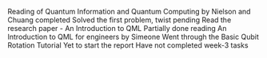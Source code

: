 Reading of Quantum Information and Quantum Computing by Nielson and Chuang completed
Solved the first problem, twist pending
Read the research paper - An Introduction to QML
Partially done reading An Introduction to QML for engineers by Simeone
Went through the Basic Qubit Rotation Tutorial
Yet to start the report
Have not completed week-3 tasks

